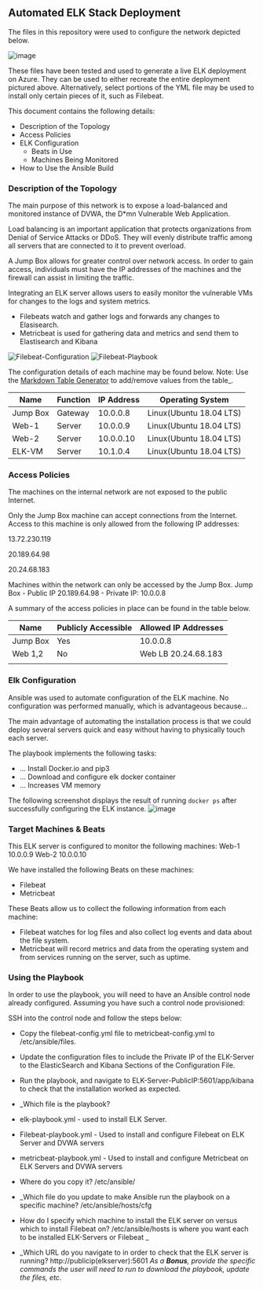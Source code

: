 ## Automated ELK Stack Deployment
The files in this repository were used to configure the network depicted below.

![image](https://user-images.githubusercontent.com/94577797/161359826-a9ecfcfb-e965-45d5-ab70-e79581c4afe7.png)






These files have been tested and used to generate a live ELK deployment on Azure. They can be used to either recreate the entire deployment pictured above. Alternatively, select portions of the YML file may be used to install only certain pieces of it, such as Filebeat.


This document contains the following details:
- Description of the Topology
- Access Policies
- ELK Configuration
  - Beats in Use
  - Machines Being Monitored
- How to Use the Ansible Build


### Description of the Topology

The main purpose of this network is to expose a load-balanced and monitored instance of DVWA, the D*mn Vulnerable Web Application.

Load balancing is an important application that protects organizations from Denial of Service Attacks or DDoS.  They will evenly distribute traffic among all servers that are connected to it to prevent overload.  

A Jump Box allows for greater control over network access.  In order to gain access, individuals must have the IP addresses of the machines and the firewall can assist in limiting the traffic.  


Integrating an ELK server allows users to easily monitor the vulnerable VMs for changes to the logs and system metrics.
- Filebeats watch and gather logs and forwards any changes to Elasisearch.  
- Metricbeat is used for gathering data and metrics and send them to Elastisearch and Kibana

![Filebeat-Configuration](Configuration-Files/filebeat-configuration.yml)
![Filebeat-Playbook](Configuration-Files/filebeat-playbook.yml)

The configuration details of each machine may be found below.  Note: Use the [Markdown Table Generator](http://www.tablesgenerator.com/markdown_tables) to add/remove values from the table_.

| Name     | Function | IP Address | Operating System       |
|----------|----------|------------|------------------      |
| Jump Box | Gateway  | 10.0.0.8   | Linux(Ubuntu 18.04 LTS)|
| Web-1    | Server   | 10.0.0.9   | Linux(Ubuntu 18.04 LTS)|                 
| Web-2    | Server   | 10.0.0.10  | Linux(Ubuntu 18.04 LTS)|
| ELK-VM   | Server   | 10.1.0.4   | Linux(Ubuntu 18.04 LTS)|

### Access Policies

The machines on the internal network are not exposed to the public Internet. 

Only the Jump Box machine can accept connections from the Internet. Access to this machine is only allowed from the following IP addresses:

13.72.230.119 

20.189.64.98

20.24.68.183

Machines within the network can only be accessed by the Jump Box.
Jump Box - Public IP 20.189.64.98 - Private IP: 10.0.0.8

A summary of the access policies in place can be found in the table below.

| Name     | Publicly Accessible | Allowed IP Addresses |
|----------|---------------------|----------------------|
| Jump Box | Yes                 | 10.0.0.8             |
| Web 1,2  | No                  | Web LB 20.24.68.183  |
|          |                     |                      |

### Elk Configuration

Ansible was used to automate configuration of the ELK machine. No configuration was performed manually, which is advantageous because...

The main advantage of automating the installation process is that we could deploy several servers quick and easy without having to physically touch each server.

The playbook implements the following tasks:

- ... Install Docker.io and pip3
- ... Download and configure elk docker container
- ... Increases VM memory

The following screenshot displays the result of running `docker ps` after successfully configuring the ELK instance.
![image](https://user-images.githubusercontent.com/94577797/161356528-27d377f5-5714-4893-9175-0ec06be6f07e.png)

### Target Machines & Beats
This ELK server is configured to monitor the following machines:
Web-1 10.0.0.9
Web-2 10.0.0.10

We have installed the following Beats on these machines:
- Filebeat
- Metricbeat

These Beats allow us to collect the following information from each machine:
- Filebeat watches for log files and also collect log events and data about the file system.
- Metricbeat will record metrics and data from the operating system and from services running on the server, such as uptime.  

### Using the Playbook
In order to use the playbook, you will need to have an Ansible control node already configured. Assuming you have such a control node provisioned: 

SSH into the control node and follow the steps below:
- Copy the filebeat-config.yml file to metricbeat-config.yml to /etc/ansible/files.
- Update the configuration files to include the Private IP of the ELK-Server to the ElasticSearch and Kibana Sections of the Configuration File.
- Run the playbook, and navigate to ELK-Server-PublicIP:5601/app/kibana to check that the installation worked as expected.

- _Which file is the playbook?
- elk-playbook.yml - used to install ELK Server.  
- Filebeat-playbook.yml - Used to install and configure Filebeat on ELK Server and DVWA servers
- metricbeat-playbook.yml - Used to install and configure Metricbeat on ELK Servers and DVWA servers
- Where do you copy it? /etc/ansible/
- _Which file do you update to make Ansible run the playbook on a specific machine? /etc/ansible/hosts/cfg
- How do I specify which machine to install the ELK server on versus which to install Filebeat on? /etc/ansible/hosts is where you want each to be installed ELK-Servers or Filebeat _
- _Which URL do you navigate to in order to check that the ELK server is running?
http://publicip(elkserver):5601
_As a **Bonus**, provide the specific commands the user will need to run to download the playbook, update the files, etc._
